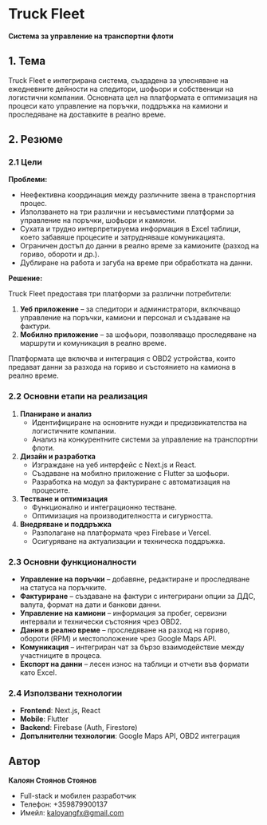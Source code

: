 # Truck Fleet

**Система за управление на транспортни флоти**

## 1. Тема

Truck Fleet е интегрирана система, създадена за улесняване на ежедневните дейности на спедитори, шофьори и собственици на логистични компании. Основната цел на платформата е оптимизация на процеси като управление на поръчки, поддръжка на камиони и проследяване на доставките в реално време.

## 2. Резюме

### 2.1 Цели

**Проблеми:**

- Неефективна координация между различните звена в транспортния процес.
- Използването на три различни и несъвместими платформи за управление на поръчки, шофьори и камиони.
- Сухата и трудно интерпретируема информация в Excel таблици, което забавяше процесите и затрудняваше комуникацията.
- Ограничен достъп до данни в реално време за камионите (разход на гориво, обороти и др.).
- Дублиране на работа и загуба на време при обработката на данни.

**Решение:**

Truck Fleet предоставя три платформи за различни потребители:

1. **Уеб приложение** – за спедитори и администратори, включващо управление на поръчки, камиони и персонал и създаване на фактури.
2. **Мобилно приложение** – за шофьори, позволяващо проследяване на маршрути и комуникация в реално време.

Платформата ще включва и интеграция с OBD2 устройства, които предават данни за разхода на гориво и състоянието на камиона в реално време.

### 2.2 Основни етапи на реализация

1. **Планиране и анализ**
   - Идентифициране на основните нужди и предизвикателства на логистичните компании.
   - Анализ на конкурентните системи за управление на транспортни флоти.
2. **Дизайн и разработка**
   - Изграждане на уеб интерфейс с Next.js и React.
   - Създаване на мобилно приложение с Flutter за шофьори.
   - Разработка на модул за фактуриране с автоматизация на процесите.
3. **Тестване и оптимизация**
   - Функционално и интеграционно тестване.
   - Оптимизация на производителността и сигурността.
4. **Внедряване и поддръжка**
   - Разполагане на платформата чрез Firebase и Vercel.
   - Осигуряване на актуализации и техническа поддръжка.

### 2.3 Основни функционалности

- **Управление на поръчки** – добавяне, редактиране и проследяване на статуса на поръчките.
- **Фактуриране** – създаване на фактури с интегрирани опции за ДДС, валута, формат на дати и банкови данни.
- **Управление на камиони** – информация за пробег, сервизни интервали и технически състояния чрез OBD2.
- **Данни в реално време** – проследяване на разход на гориво, обороти (RPM) и местоположение чрез Google Maps API.
- **Комуникация** – интегриран чат за бързо взаимодействие между участниците в процеса.
- **Експорт на данни** – лесен износ на таблици и отчети във формати като Excel.

### 2.4 Използвани технологии

- **Frontend**: Next.js, React
- **Mobile**: Flutter
- **Backend**: Firebase (Auth, Firestore)
- **Допълнителни технологии**: Google Maps API, OBD2 интеграция

## Автор

**Калоян Стоянов Стоянов**

- Full-stack и мобилен разработчик
- Телефон: +359879900137
- Имейл: [kaloyangfx@gmail.com](mailto:kaloyangfx@gmail.com)

